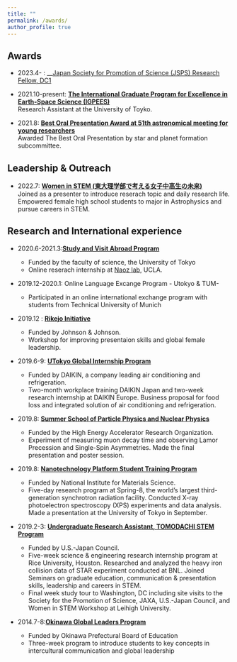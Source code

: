 ```yaml
---
title: ""
permalink: /awards/
author_profile: true
---
```


## Awards
- 2023.4- : __[Japan Society for Promotion of Science (JSPS) Research Fellow, DC1](https://www.jsps.go.jp/english/e-pd/index.html)
- 2021.10-present: __[The International Graduate Program for Excellence in Earth-Space Science (IGPEES)](https://www.s.u-tokyo.ac.jp/en/IGPEES/index.html)__     
Research Assistant at the University of Toyko. 

- 2021.8: __[Best Oral Presentation Award at 51th astronomical meeting for young researchers](https://astro-wakate.sakura.ne.jp/ss2021/oralawards/)__     
Awarded The Best Oral Presentation by star and planet formation subcommittee. 


## Leadership & Outreach
- 2022.7: __[Women in STEM (東大理学部で考える女子中高生の未来)](https://www.s.u-tokyo.ac.jp/ja/event/7938/)__  
Joined as a presenter to introduce reserach topic and daily research life. Empowered female high school students to major in Astrophysics and pursue careers in STEM.

## Research and International experience
* 2020.6-2021.3:__[Study and Visit Abroad Program](https://www.s.u-tokyo.ac.jp/ja/offices/ilo/svap/application.html)__
    * Funded by the faculty of science, the University of Tokyo
    * Online reserach internship at [Naoz lab](https://www.astro.ucla.edu/~snaoz/), UCLA.

* 2019.12-2020.1: Online Language Excange Program - Utokyo & TUM-
    * Participated in an online international exchange program with students from Technical University of Munich
* 2019.12 : __[Rikejo Initiative](https://www.u-tokyo.ac.jp/kyodo-sankaku/ja/news/news2019_00019.html)__
    * Funded by Johnson & Johnson.
    * Workshop for improving presentaion skills and global female leadership.
* 2019.6-9: __[UTokyo Global Internship Program](https://www.u-tokyo.ac.jp/ja/students/special-activities/ugip.html)__
    * Funded by DAIKIN, a company leading air conditioning and refrigeration. 
    * Two-month workplace training DAIKIN Japan and two-week research internship at DAIKIN Europe. Business proposal for food loss and integrated solution of air conditioning and refrigeration. 

* 2019.8: __[Summer School of Particle Physics and Nuclear Physics](https://www2.kek.jp/ksc/13th_2019/index.html)__
    * Funded by the High Energy Accelerator Research Organization.
    * Experiment of measuring muon decay time and observing Lamor Precession and Single-Spin Asymmetries. Made the final presentation and poster session.

* 2019.8: __[Nanotechnology Platform Student Training Program](https://www.nanonet.go.jp/pages/gakusei/2019/)__
    * Funded by National Institute for Materials Science.
    * Five-day research program at Spring-8, the world’s largest third-generation synchrotron radiation facility. Conducted X-ray photoelectron spectroscopy (XPS) experiments and data analysis. Made a presentation at the University of Tokyo in September.

* 2019.2-3: __[Undergraduate Research Assistant, TOMODACHI STEM Program](https://tomodachistem.rice.edu)__
    * Funded by U.S.-Japan Council.
    * Five-week science & engineering research internship program at Rice University, Houston. Researched and analyzed the heavy iron collision data of STAR experiment conducted at BNL. Joined Seminars on graduate education, communication & presentation skills, leadership and careers in STEM.
    * Final week study tour to Washington, DC including site visits to the Society for the Promotion of Science, JAXA, U.S.-Japan Council, and Women in STEM Workshop at Leihigh University.
 
* 2014.7-8:__[Okinawa Global Leaders Program](http://eil.sakura.ne.jp/opsac/short.html)__
    * Funded by Okinawa Prefectural Board of Education
    * Three-week program to introduce students to key concepts in intercultural communication and global leadership
